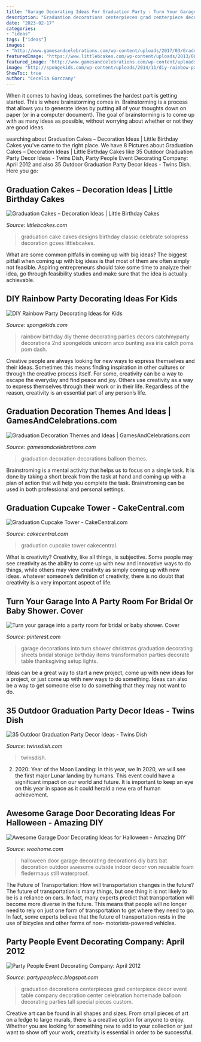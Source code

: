 ```yaml
---
title: "Garage Decorating Ideas For Graduation Party : Turn Your Garage Into A Party Room For Bridal Or Baby Shower. Cover"
description: "Graduation decorations centerpieces grad centerpiece decor event table company decoration center celebration homemade balloon decorating parties tall special pieces custom"
date: "2023-02-17"
categories:
- "ideas"
tags: ["ideas"]
images:
- "http://www.gamesandcelebrations.com/wp-content/uploads/2017/03/Graduation-Balloon-Decorations.jpg"
featuredImage: "https://www.littlebcakes.com/wp-content/uploads/2013/08/Graduation-Cake-Pics.jpg"
featured_image: "http://www.gamesandcelebrations.com/wp-content/uploads/2017/03/Graduation-Balloon-Decorations.jpg"
image: "http://spongekids.com/wp-content/uploads/2014/11/diy-rainbow-party-decorating-ideas/9-rainbow-wall-decors.jpg"
ShowToc: true
author: "Cecelia Gorczany"
---
```



When it comes to having ideas, sometimes the hardest part is getting started. This is where brainstorming comes in. Brainstorming is a process that allows you to generate ideas by putting all of your thoughts down on paper (or in a computer document). The goal of brainstorming is to come up with as many ideas as possible, without worrying about whether or not they are good ideas.

	

		
searching about Graduation Cakes – Decoration Ideas | Little Birthday Cakes you've came to the right place. We have 8 Pictures about Graduation Cakes – Decoration Ideas | Little Birthday Cakes like 35 Outdoor Graduation Party Decor Ideas - Twins Dish, Party People Event Decorating Company: April 2012 and also 35 Outdoor Graduation Party Decor Ideas - Twins Dish. Here you go:
		
    
## Graduation Cakes – Decoration Ideas | Little Birthday Cakes

<img loading=lazy src="https://www.littlebcakes.com/wp-content/uploads/2013/08/Graduation-Cake-Pics.jpg" onerror="this.onerror=null;this.src='https://tse4.mm.bing.net/th?id=OIP.FzF5xyvvONHBAF88429-cgHaJ4&amp;pid=15.1';" alt="Graduation Cakes – Decoration Ideas | Little Birthday Cakes">

_Source: littlebcakes.com_

>graduation cake cakes designs birthday classic celebrate solopress decoration gcses littlebcakes. 

	

What are some common pitfalls in coming up with big ideas?
The biggest pitfall when coming up with big ideas is that most of them are often simply not feasible. Aspiring entrepreneurs should take some time to analyze their idea, go through feasibility studies and make sure that the idea is actually achievable.

    
## DIY Rainbow Party Decorating Ideas For Kids

<img loading=lazy src="http://spongekids.com/wp-content/uploads/2014/11/diy-rainbow-party-decorating-ideas/9-rainbow-wall-decors.jpg" onerror="this.onerror=null;this.src='https://tse1.mm.bing.net/th?id=OIP.xzvMCHYn0YUqLiz5Vc2PVAHaLL&amp;pid=15.1';" alt="DIY Rainbow Party Decorating Ideas for Kids">

_Source: spongekids.com_

>rainbow birthday diy theme decorating parties decors catchmyparty decorations 2nd spongekids unicorn arco bunting ava iris catch poms pom dash. 

	

Creative people are always looking for new ways to express themselves and their ideas. Sometimes this means finding inspiration in other cultures or through the creative process itself. For some, creativity can be a way to escape the everyday and find peace and joy. Others use creativity as a way to express themselves through their work or in their life. Regardless of the reason, creativity is an essential part of any person’s life.

    
## Graduation Decoration Themes And Ideas | GamesAndCelebrations.com

<img loading=lazy src="http://www.gamesandcelebrations.com/wp-content/uploads/2017/03/Graduation-Balloon-Decorations.jpg" onerror="this.onerror=null;this.src='https://tse1.mm.bing.net/th?id=OIP.nqptYx7Ei2H_Dl_zASBrBwHaOR&amp;pid=15.1';" alt="Graduation Decoration Themes and Ideas | GamesAndCelebrations.com">

_Source: gamesandcelebrations.com_

>graduation decoration decorations balloon themes. 

	

Brainstroming is a mental activity that helps us to focus on a single task. It is done by taking a short break from the task at hand and coming up with a plan of action that will help you complete the task. Brainstroming can be used in both professional and personal settings.

    
## Graduation Cupcake Tower - CakeCentral.com

<img loading=lazy src="https://cdn001.cakecentral.com/gallery/2015/03/900_8342301VWX_graduation-cupcake-tower.jpg" onerror="this.onerror=null;this.src='https://tse1.mm.bing.net/th?id=OIP.rFFy7ABDV76ZKof_DTUuVwHaLH&amp;pid=15.1';" alt="Graduation Cupcake Tower - CakeCentral.com">

_Source: cakecentral.com_

>graduation cupcake tower cakecentral. 

	

What is creativity?
Creativity, like all things, is subjective. Some people may see creativity as the ability to come up with new and innovative ways to do things, while others may view creativity as simply coming up with new ideas. whatever someone’s definition of creativity, there is no doubt that creativity is a very important aspect of life.

    
## Turn Your Garage Into A Party Room For Bridal Or Baby Shower. Cover

<img loading=lazy src="https://i.pinimg.com/736x/7f/44/74/7f4474005681dafb6f00f5600c79a690--garage-decorating-garage-party.jpg" onerror="this.onerror=null;this.src='https://tse3.mm.bing.net/th?id=OIP.QwgIhAaIUW9_kdg0gjvxRwHaHa&amp;pid=15.1';" alt="Turn your garage into a party room for bridal or baby shower. Cover">

_Source: pinterest.com_

>garage decorations into turn shower christmas graduation decorating sheets bridal storage birthday items transformation parties decorate table thanksgiving setup lights. 

	

Ideas can be a great way to start a new project, come up with new ideas for a project, or just come up with new ways to do something. Ideas can also be a way to get someone else to do something that they may not want to do.

    
## 35 Outdoor Graduation Party Decor Ideas - Twins Dish

<img loading=lazy src="https://www.twinsdish.com/wp-content/uploads/GradPartyOutdoorFeaturedPhoto.jpg" onerror="this.onerror=null;this.src='https://tse3.mm.bing.net/th?id=OIP.VHIHMkodMpm8wpFvujaJRwHaGG&amp;pid=15.1';" alt="35 Outdoor Graduation Party Decor Ideas - Twins Dish">

_Source: twinsdish.com_

>twinsdish. 

	

2) 2020: Year of the Moon Landing: In this year, we
In 2020, we will see the first major Lunar landing by humans. This event could have a significant impact on our world and future. It is important to keep an eye on this year in space as it could herald a new era of human achievement.

    
## Awesome Garage Door Decorating Ideas For Halloween - Amazing DIY

<img loading=lazy src="http://www.woohome.com/wp-content/uploads/2017/10/halloween-garage-door-decorating-ideas-4.jpg" onerror="this.onerror=null;this.src='https://tse2.mm.bing.net/th?id=OIP.6VtpGig7QkUd8BLUwxAVQwHaRI&amp;pid=15.1';" alt="Awesome Garage Door Decorating Ideas for Halloween - Amazing DIY">

_Source: woohome.com_

>halloween door garage decorating decorations diy bats bat decoration outdoor awesome outside indoor decor von reusable foam fledermaus still waterproof. 

	

The Future of Transportation: How will transportation changes in the future?
The future of transportation is many things, but one thing it is not likely to be is a reliance on cars. In fact, many experts predict that transportation will become more diverse in the future. This means that people will no longer need to rely on just one form of transportation to get where they need to go. In fact, some experts believe that the future of transportation rests in the use of bicycles and other forms of non- motorists-powered vehicles.

    
## Party People Event Decorating Company: April 2012

<img loading=lazy src="http://4.bp.blogspot.com/-BhVeQeWReVk/T4-BouWAE5I/AAAAAAAADa0/U6YobJuZev0/s1600/Stephanie%2BGrad%2BTall%2BCenterpiece%2Bwith%2BMusic%2BNote.JPG" onerror="this.onerror=null;this.src='https://tse3.mm.bing.net/th?id=OIP.DgW_CrAT2FYOBwhHgMjBLgHaJ4&amp;pid=15.1';" alt="Party People Event Decorating Company: April 2012">

_Source: partypeoplecc.blogspot.com_

>graduation decorations centerpieces grad centerpiece decor event table company decoration center celebration homemade balloon decorating parties tall special pieces custom. 

	

Creative art can be found in all shapes and sizes. From small pieces of art on a ledge to large murals, there is a creative option for anyone to enjoy. Whether you are looking for something new to add to your collection or just want to show off your work, creativity is essential in order to be successful.

